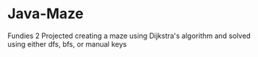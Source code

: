 # Java-Maze
Fundies 2 Projected creating a maze using Dijkstra's algorithm and solved using either dfs, bfs, or manual keys

